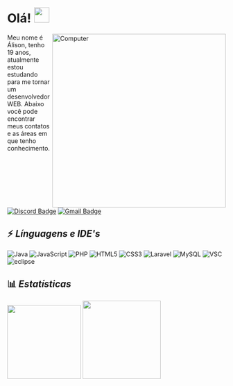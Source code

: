 
# Olá! <img src="https://raw.githubusercontent.com/aemmadi/aemmadi/master/wave.gif" width="35px">
<img src="https://i.imgur.com/1Songum.png" min-width="400px" max-width="400px" width="400px" align="right" alt="Computer">

Meu nome é Álison, tenho 19 anos, atualmente estou estudando para me tornar um desenvolvedor WEB. Abaixo você pode encontrar meus contatos e as áreas em que tenho conhecimento.

[![Discord Badge](https://img.shields.io/badge/-Álison%233220-738ADB?style=for-the-badge&square&logo=Discord&logoColor=white)](Álison#3464)
[![Gmail Badge](https://img.shields.io/badge/-alisonlg78511@gmail.com-c14438?style=for-the-badge&square&logo=Gmail&logoColor=white&link=mailto:alisonlg78511+github@gmail.com)](mailto:alisonlg78511+github@gmail.com)

## ⚡ *Línguagens e IDE's*
![Java](https://img.shields.io/badge/-Java-f55442?style=for-the-badge&logo=CoffeeScript)
![JavaScript](https://img.shields.io/badge/-JavaScript-323330?style=for-the-badge&logo=JavaScript)
![PHP](https://img.shields.io/badge/-PHP-777BB4?style=for-the-badge&logo=PHP&logoColor=fff)
![HTML5](https://img.shields.io/badge/-HTML-E34F26?style=for-the-badge&logo=HTML5&logoColor=fff) 
![CSS3](https://img.shields.io/badge/-CSS-1572B6?style=for-the-badge&logo=CSS3)
![Laravel](https://img.shields.io/badge/-laravel-1572B6?style=for-the-badge&logo=LARAVEL&logoColor=fff)
![MySQL](https://img.shields.io/badge/-MySQL-00000F?style=for-the-badge&logo=MySQL&logoColor=fff)
![VSC](https://img.shields.io/badge/-VSC-0078D7?style=for-the-badge&logo=visual-studio-code)
![eclipse](https://img.shields.io/badge/-eclipse-433581?style=for-the-badge&logo=eclipse) 

## 📊 ***Estatísticas***
  <img src="https://github-readme-stats.vercel.app/api?username=Alisonlg&show_icons=true&theme=radical" height="170px">
  <img src="https://github-readme-stats.vercel.app/api/top-langs/?username=Alisonlg&show_icons=true&theme=radical" height="180px">
